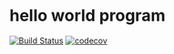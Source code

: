 # hello world program

[![Build Status](https://travis-ci.org/gourab1osolutions/Hello.svg?branch=main)](https://travis-ci.org/gourab1osolutions/Hello)
[![codecov](https://codecov.io/gh/gourab1osolutions/Hello/branch/main/graph/badge.svg?token=XO8TC0QFXG)](https://codecov.io/gh/gourab1osolutions/Hello)






